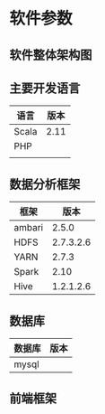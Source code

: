 # 软件参数

## 软件整体架构图

## 主要开发语言

| 语言    | 版本   |
| ----- | ---- |
| Scala | 2.11 |
| PHP   |      |
|       |      |

## 数据分析框架

| 框架     | 版本        |
| ------ | --------- |
| ambari | 2.5.0     |
| HDFS   | 2.7.3.2.6 |
| YARN   | 2.7.3     |
| Spark  | 2.10      |
| Hive   | 1.2.1.2.6 |

## 数据库

| 数据库   | 版本   |
| ----- | ---- |
| mysql |      |

## 前端框架

